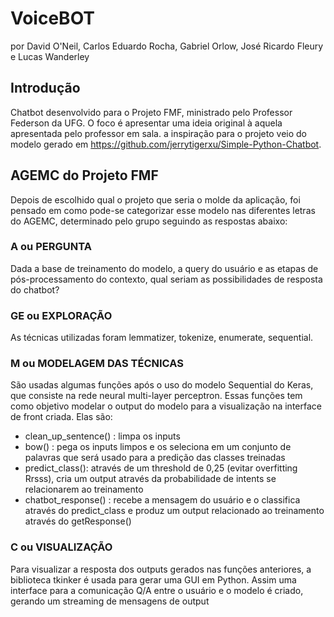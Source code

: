# VoiceBOT
por David O'Neil, Carlos Eduardo Rocha, Gabriel Orlow, José Ricardo Fleury e Lucas Wanderley

## Introdução
Chatbot desenvolvido para o Projeto FMF, ministrado pelo Professor Federson da UFG. O foco é apresentar uma ideia original à aquela apresentada pelo professor em sala. a inspiração para o projeto veio do modelo gerado em https://github.com/jerrytigerxu/Simple-Python-Chatbot.

## AGEMC do Projeto FMF
Depois de escolhido qual o projeto que seria o molde da aplicação, foi pensado em como pode-se categorizar esse modelo nas diferentes letras do AGEMC, determinado pelo grupo seguindo as respostas abaixo:

### A ou PERGUNTA
Dada a base de treinamento do modelo, a query do usuário e as etapas de pós-processamento do contexto, qual seriam as possibilidades de resposta do chatbot?

### GE ou EXPLORAÇÃO
As técnicas utilizadas foram lemmatizer, tokenize, enumerate, sequential.

### M ou MODELAGEM DAS TÉCNICAS
São usadas algumas funções após o uso do modelo Sequential do Keras, que consiste na rede neural multi-layer perceptron. Essas funções tem como objetivo modelar o output do modelo para a visualização na interface de front criada. Elas são: 
 - clean_up_sentence() : limpa os inputs
 - bow() :  pega os inputs limpos e os seleciona em um conjunto de palavras que será usado para a predição das classes treinadas
 - predict_class(): através de um threshold de 0,25 (evitar overfitting Rrsss), cria um output através da probabilidade de intents se relacionarem ao treinamento
 - chatbot_response() : recebe a mensagem do usuário e o classifica através do predict_class e produz um output relacionado ao treinamento através do getResponse()

### C ou VISUALIZAÇÃO
Para visualizar a resposta dos outputs gerados nas funções anteriores, a biblioteca tkinker é usada para gerar uma GUI em Python. Assim uma interface para a comunicação Q/A entre o usuário e o modelo é criado, gerando um streaming de mensagens de output
